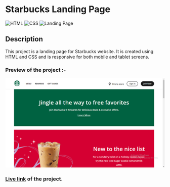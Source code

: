 # Starbucks Landing Page

![HTML](https://img.shields.io/badge/-HTML-red)
![CSS](https://img.shields.io/badge/-CSS-brightgreen)
![Landing Page](https://img.shields.io/badge/-Landing%20Page-blueviolet)

## Description

This project is a landing page for Starbucks website. It is created using HTML and CSS and is responsive for both mobile and tablet screens.

### Preview of the project :-

![Preview](./preview.png)

### [**Live link**](https://microsoft-landing-page.vercel.app/) of the project.
